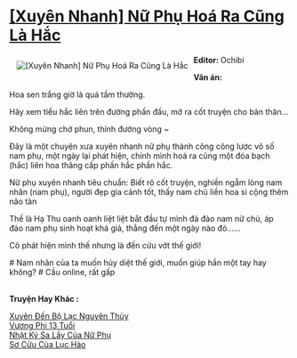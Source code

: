 <a href="https://utruyen.com/xuyen-nhanh-nu-phu-hoa-ra-cung-la-hac/25108/" title="[Xuyên Nhanh] Nữ Phụ Hoá Ra Cũng Là Hắc"><h1>[Xuyên Nhanh] Nữ Phụ Hoá Ra Cũng Là Hắc</h1></a><div style="display:table"><img align="right" style="float: left; padding: 10px;" src="https://utruyen.com/images/story/200x260/xuyen-nhanh-nu-phu-hoa-ra-cung-la-hac.jpg" alt="[Xuyên Nhanh] Nữ Phụ Hoá Ra Cũng Là Hắc"><b>Editor: </b>Ochibi<p></p><b>Văn án:</b><p></p>Hoa sen trắng giờ là quá tầm thường.<p></p>Hãy xem tiểu hắc liên trên đường phấn đấu, mở ra cốt truyện cho bản thân...<p></p>Không mừng chớ phun, thỉnh đường vòng ~<p></p>Đây là một chuyện xưa xuyên nhanh nữ phụ thành công công lược vô số nam phụ, một ngày lại phát hiện, chính mình hoá ra cũng một đóa bạch (hắc) liên hoa thăng cấp phấn hắc phấn hắc.<p></p>Nữ phụ xuyên nhanh tiêu chuẩn: Biết rõ cốt truyện, nghiền ngẫm lòng nam nhân (nam phụ), người đẹp gia cảnh tốt, thấy nam chủ liền hoa si cộng thêm não tàn<p></p>Thế là Hạ Thu oanh oanh liệt liệt bắt đầu tự mình đả đảo nam nữ chủ, áp đảo nam phụ sinh hoạt khá giả, thẳng đến một ngày nào đó......<p></p>Cô phát hiện mình thế nhưng là đến cứu vớt thế giới!<p></p># Nam nhân của ta muốn hủy diệt thế giới, muốn giúp hắn một tay hay không? # Cầu online, rất gấp</div><p><br><b>Truyện Hay Khác :</b></p><a href="https://utruyen.com/xuyen-den-bo-lac-nguyen-thuy/17256/" alt="Xuyên Đến Bộ Lạc Nguyên Thủy">Xuyên Đến Bộ Lạc Nguyên Thủy</a><br/><a href="https://github.com/quanluxury/truyenhot/tree/master/truyenhay/1860/" alt="Vương Phi 13 Tuổi">Vương Phi 13 Tuổi</a><br/><a href="https://github.com/mlquan/truyenhay/tree/master/truyenhay/17210/" alt="Nhật Ký Sa Lầy Của Nữ Phụ">Nhật Ký Sa Lầy Của Nữ Phụ</a><br/><a href="https://www.pinterest.com/pin/669629038333804840" alt="Sơ Cửu Của Lục Hào">Sơ Cửu Của Lục Hào</a><br/>